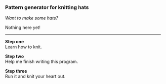 ### Pattern generator for knitting hats

*Want to make some hats?*

Nothing here yet!

------

**Step one**  
Learn how to knit.
  
**Step two**  
Help me finish writing this program.
  
**Step three**  
Run it and knit your heart out.